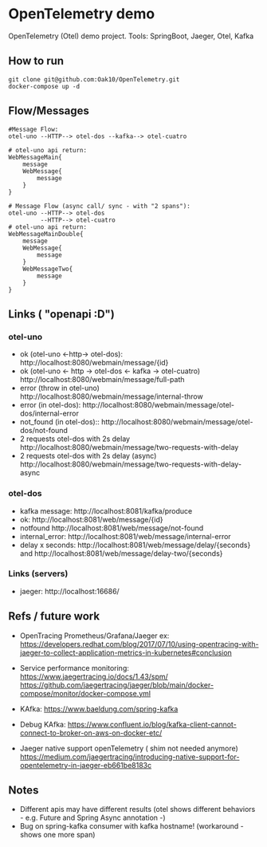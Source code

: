 # OpenTelemetry demo
OpenTelemetry (Otel) demo project.
Tools: SpringBoot, Jaeger, Otel, Kafka

## How to run
```
git clone git@github.com:Oak10/OpenTelemetry.git
docker-compose up -d
```

## Flow/Messages
```
#Message Flow:
otel-uno --HTTP--> otel-dos --kafka--> otel-cuatro

# otel-uno api return:
WebMessageMain{
    message
    WebMessage{
        message
    }
}

# Message Flow (async call/ sync - with "2 spans"):
otel-uno --HTTP--> otel-dos
         --HTTP--> otel-cuatro
# otel-uno api return:
WebMessageMainDouble{
    message
    WebMessage{
        message
    }
    WebMessageTwo{
        message
    }
}

```

## Links ( "openapi :D")
### otel-uno
- ok (otel-uno <-http-> otel-dos):
http://localhost:8080/webmain/message/{id}
- ok (otel-uno <- http -> otel-dos <- kafka -> otel-cuatro)
http://localhost:8080/webmain/message/full-path
- error (throw in otel-uno)
http://localhost:8080/webmain/message/internal-throw
- error (in otel-dos):
http://localhost:8080/webmain/message/otel-dos/internal-error
- not_found (in otel-dos)::
http://localhost:8080/webmain/message/otel-dos/not-found
- 2 requests otel-dos with 2s delay 
http://localhost:8080/webmain/message/two-requests-with-delay
- 2 requests otel-dos with 2s delay (async)
http://localhost:8080/webmain/message/two-requests-with-delay-async

### otel-dos
- kafka message:
http://localhost:8081/kafka/produce
- ok:
http://localhost:8081/web/message/{id}
- notfound
http://localhost:8081/web/message/not-found
- internal_error:
http://localhost:8081/web/message/internal-error
- delay x seconds:
http://localhost:8081/web/message/delay/{seconds}
and
http://localhost:8081/web/message/delay-two/{seconds}

### Links (servers)
- jaeger:
http://localhost:16686/


## Refs / future work
- OpenTracing Prometheus/Grafana/Jaeger ex:
https://developers.redhat.com/blog/2017/07/10/using-opentracing-with-jaeger-to-collect-application-metrics-in-kubernetes#conclusion

- Service performance monitoring:
https://www.jaegertracing.io/docs/1.43/spm/
https://github.com/jaegertracing/jaeger/blob/main/docker-compose/monitor/docker-compose.yml

- KAfka:
https://www.baeldung.com/spring-kafka

- Debug KAfka:
https://www.confluent.io/blog/kafka-client-cannot-connect-to-broker-on-aws-on-docker-etc/

- Jaeger native support openTelemetry ( shim not needed anymore)
https://medium.com/jaegertracing/introducing-native-support-for-opentelemetry-in-jaeger-eb661be8183c


## Notes
- Different apis may have different results (otel shows different behaviors - e.g. Future and Spring Async annotation -)
- Bug on spring-kafka consumer with kafka hostname! (workaround - shows one more span)
